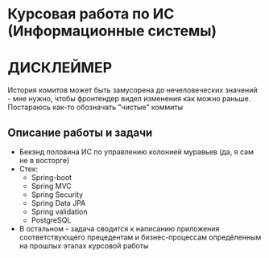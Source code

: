 # Курсовая работа по ИС (Информационные системы)
# ДИСКЛЕЙМЕР
История комитов может быть замусорена до нечеловеческих
значений - мне нужно, чтобы фронтендер видел изменения как
можно раньше. Постараюсь как-то обозначать "чистые" коммиты

## Описание работы и задачи
- Бекэнд половина ИС по управлению колонией муравьев (да, я сам не в восторге)
- Стек:
  - Spring-boot
  - Spring MVC
  - Spring Security
  - Spring Data JPA
  - Spring validation
  - PostgreSQL
- В остальном - задача сводится к написанию приложения соответствующего прецедентам
и бизнес-процессам опредёленным на прошлых этапах курсовой работы